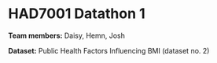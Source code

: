 # HAD7001 Datathon 1
**Team members:** Daisy, Hemn, Josh

**Dataset:** Public Health Factors Influencing BMI (dataset no. 2)
